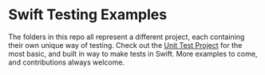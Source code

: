 # Swift Testing Examples

The folders in this repo all represent a different project, each containing their own unique way of testing. 
Check out the [Unit Test Project](https://github.com/swiftcast/Swift-Examples-Testing/tree/master/XCTest) for the most basic, and built in way to make tests in Swift. 
More examples to come, and contributions always welcome.
